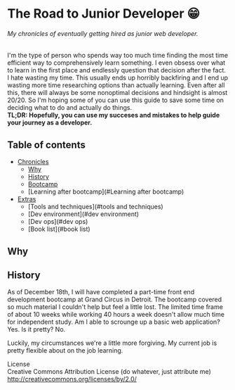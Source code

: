 # The Road to Junior Developer :grin:
###### My chronicles of eventually getting hired as junior web developer.

I'm the type of person who spends way too much time finding the most time efficient way to comprehensively learn something. I even obsess over what to learn in the first place and endlessly question that decision after the fact. I hate wasting my time. This usually ends up horribly backfiring and I end up wasting more time researching options than actually learning. Even after all this, there will always be some nonoptimal decisions and hindsight is almost 20/20. So I'm hoping some of you can use this guide to save some time on deciding what to do and actually do things.   
__TL;DR: Hopefully, you can use my succeses and mistakes to help guide your journey as a developer.__

## Table of contents

- [Chronicles](#chronicles)
  - [Why](#why)
  - [History](#history)
  - [Bootcamp](#bootcamp)
  - [Learning after bootcamp](#Learning after bootcamp)
- [Extras](#extras)
  - [Tools and techniques](#tools and techniques)
  - [Dev environment](#dev environment)
  - [Dev ops](#dev ops)
  - [Book list](#book list)

## Why



## History

As of December 18th, I will have completed a part-time front end development bootcamp at Grand Circus in Detroit. The bootcamp covered so much material I couldn't help but feel a little lost. The limited time frame of about 10 weeks while working 40 hours a week doesn't allow much time for independent study. Am I able to scrounge up a basic web application? Yes. Is it pretty? No.

Luckily, my circumstances we're a little more forgiving. My current job is pretty flexible about on the job learning.






License  
Creative Commons Attribution License (do whatever, just attribute me) http://creativecommons.org/licenses/by/2.0/
